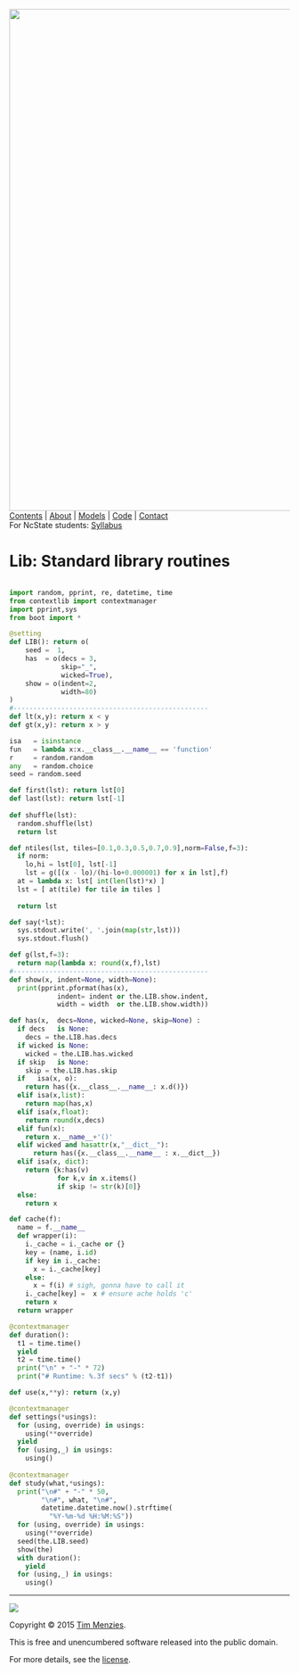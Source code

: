 [<img width=900 src="https://raw.githubusercontent.com/txt/mase/master/img/banner1.png">](https://github.com/txt/mase/blob/master/README.md)   
[Contents](https://github.com/txt/mase/blob/master/TOC.md) |
[About](https://github.com/txt/mase/blob/master/ABOUT.md) |
[Models](https://github.com/txt/mase/blob/master/MODELS.md) |
[Code](https://github.com/txt/mase/tree/master/src) |
[Contact](http://menzies.us)  
For NcState students: [Syllabus](https://github.com/txt/mase/blob/master/SYLLABUS.md) 


# Lib: Standard library routines

````python

import random, pprint, re, datetime, time
from contextlib import contextmanager
import pprint,sys
from boot import *

@setting
def LIB(): return o(
    seed =  1,
    has  = o(decs = 3,
             skip="_",
             wicked=True),
    show = o(indent=2,
             width=80)
)
#-------------------------------------------------
def lt(x,y): return x < y
def gt(x,y): return x > y

isa   = isinstance
fun   = lambda x:x.__class__.__name__ == 'function'
r     = random.random
any   = random.choice
seed = random.seed

def first(lst): return lst[0]
def last(lst): return lst[-1]
                          
def shuffle(lst):
  random.shuffle(lst)
  return lst

def ntiles(lst, tiles=[0.1,0.3,0.5,0.7,0.9],norm=False,f=3):
  if norm:
    lo,hi = lst[0], lst[-1]
    lst = g([(x - lo)/(hi-lo+0.000001) for x in lst],f)
  at = lambda x: lst[ int(len(lst)*x) ]
  lst = [ at(tile) for tile in tiles ]
  
  return lst

def say(*lst):
  sys.stdout.write(', '.join(map(str,lst)))
  sys.stdout.flush()

def g(lst,f=3):
  return map(lambda x: round(x,f),lst)
#-------------------------------------------------
def show(x, indent=None, width=None):  
  print(pprint.pformat(has(x),
            indent= indent or the.LIB.show.indent,
            width = width  or the.LIB.show.width))

def has(x,  decs=None, wicked=None, skip=None) :
  if decs   is None:
    decs = the.LIB.has.decs
  if wicked is None:
    wicked = the.LIB.has.wicked
  if skip   is None:
    skip = the.LIB.has.skip
  if   isa(x, o):
    return has({x.__class__.__name__: x.d()})
  elif isa(x,list):
    return map(has,x)
  elif isa(x,float):
    return round(x,decs)
  elif fun(x):
    return x.__name__+'()'
  elif wicked and hasattr(x,"__dict__"):
      return has({x.__class__.__name__ : x.__dict__})
  elif isa(x, dict):
    return {k:has(v)
            for k,v in x.items()
            if skip != str(k)[0]}
  else:
    return x

def cache(f):
  name = f.__name__
  def wrapper(i):
    i._cache = i._cache or {}
    key = (name, i.id)
    if key in i._cache:
      x = i._cache[key]
    else:
      x = f(i) # sigh, gonna have to call it
    i._cache[key] =  x # ensure ache holds 'c'
    return x
  return wrapper

@contextmanager
def duration():
  t1 = time.time()
  yield
  t2 = time.time()
  print("\n" + "-" * 72)
  print("# Runtime: %.3f secs" % (t2-t1))

def use(x,**y): return (x,y)

@contextmanager
def settings(*usings):
  for (using, override) in usings:
    using(**override)
  yield
  for (using,_) in usings:
    using()
    
@contextmanager
def study(what,*usings):
  print("\n#" + "-" * 50,
        "\n#", what, "\n#",
        datetime.datetime.now().strftime(
          "%Y-%m-%d %H:%M:%S"))    
  for (using, override) in usings:
    using(**override)              
  seed(the.LIB.seed)            
  show(the)                   
  with duration():
    yield
  for (using,_) in usings:
    using()               
````


_________

<img src="https://raw.githubusercontent.com/txt/mase/master/img/pd-icon.png">  

Copyright © 2015 [Tim Menzies](http://menzies.us).


This is free and unencumbered software released into the public domain.

For more details, see the [license](https://github.com/txt/mase/blob/master/LICENSE).

